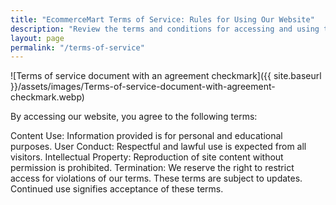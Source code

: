 ```yaml
---
title: "EcommerceMart Terms of Service: Rules for Using Our Website"
description: "Review the terms and conditions for accessing and using the content and features on EcommerceMart."
layout: page
permalink: "/terms-of-service"
---
```


![Terms of service document with an agreement checkmark]({{ site.baseurl }}/assets/images/Terms-of-service-document-with-agreement-checkmark.webp)

By accessing our website, you agree to the following terms:

Content Use: Information provided is for personal and educational purposes.
User Conduct: Respectful and lawful use is expected from all visitors.
Intellectual Property: Reproduction of site content without permission is prohibited.
Termination: We reserve the right to restrict access for violations of our terms.
These terms are subject to updates. Continued use signifies acceptance of these terms.